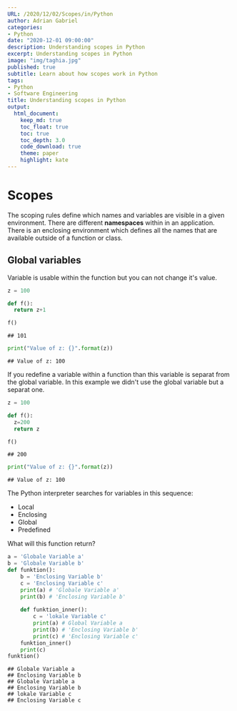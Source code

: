 ```yaml
---
URL: /2020/12/02/Scopes/in/Python
author: Adrian Gabriel
categories:
- Python
date: "2020-12-01 09:00:00"
description: Understanding scopes in Python
excerpt: Understanding scopes in Python
image: "img/taghia.jpg"
published: true
subtitle: Learn about how scopes work in Python
tags:
- Python
- Software Engineering
title: Understanding scopes in Python
output:
  html_document:
    keep_md: true
    toc_float: true
    toc: true
    toc_depth: 3.0
    code_download: true
    theme: paper
    highlight: kate
---
```


# Scopes
The scoping rules define which names and variables are visible in a
given environment. There are different **namespaces** within in an application.
There is an enclosing environment which defines all the names that are available
outside of a function or class.

## Global variables
Variable is usable within the function but you can not change it's value.

```python
z = 100

def f():
  return z+1

f()
```

```
## 101
```

```python
print("Value of z: {}".format(z))
```

```
## Value of z: 100
```
If you redefine a variable within a function than this variable is separat from
the global variable. In this example we didn't use the global variable but
a separat one.

```python
z = 100

def f():
  z=200
  return z

f()
```

```
## 200
```

```python
print("Value of z: {}".format(z))
```

```
## Value of z: 100
```

The Python interpreter searches for variables in this sequence:
* Local
* Enclosing
* Global
* Predefined

What will this function return?


```python
a = 'Globale Variable a'
b = 'Globale Variable b'
def funktion():
    b = 'Enclosing Variable b'
    c = 'Enclosing Variable c'
    print(a) # 'Globale Variable a'
    print(b) # 'Enclosing Variable b'
    
    def funktion_inner():
        c = 'lokale Variable c'
        print(a) # Global Variable a
        print(b) # 'Enclosing Variable b'
        print(c) # 'Enclosing Variable c'
    funktion_inner()
    print(c)
funktion()
```

```
## Globale Variable a
## Enclosing Variable b
## Globale Variable a
## Enclosing Variable b
## lokale Variable c
## Enclosing Variable c
```
